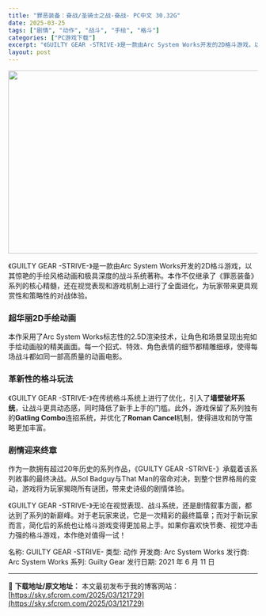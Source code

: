 ```yaml
---
title: "罪恶装备：奋战/圣骑士之战-奋战- PC中文 30.32G"
date: 2025-03-25
tags: ["剧情", "动作", "战斗", "手绘", "格斗"]
categories: ["PC游戏下载"]
excerpt: "《GUILTY GEAR -STRIVE-》是一款由Arc System Works开发的2D格斗游戏，以其惊艳的手绘风格动画和极具深度的战斗系统著称。本作不仅继承了《罪恶装备》系列的核心精髓，还在视觉表现和游戏机制上进行了全面进化，为玩家带来更具观赏性和策略性的对战体验。 超华丽2D手绘动画 本作&hellip;"
layout: post
---
```


<img class="aligncenter size-full wp-image-121730" src="https://sky.sfcrom.com/wp-content/uploads/2025/03/2025032503070574.webp" alt="" width="660" height="370" />

《GUILTY GEAR -STRIVE-》是一款由Arc System Works开发的2D格斗游戏，以其惊艳的手绘风格动画和极具深度的战斗系统著称。本作不仅继承了《罪恶装备》系列的核心精髓，还在视觉表现和游戏机制上进行了全面进化，为玩家带来更具观赏性和策略性的对战体验。
<h3><strong>超华丽2D手绘动画</strong></h3>
本作采用了Arc System Works标志性的2.5D渲染技术，让角色和场景呈现出宛如手绘动画般的精美画面。每一个招式、特效、角色表情的细节都精雕细琢，使得每场战斗都如同一部高质量的动画电影。
<h3><strong>革新性的格斗玩法</strong></h3>
《GUILTY GEAR -STRIVE-》在传统格斗系统上进行了优化，引入了<strong>墙壁破坏系统</strong>，让战斗更具动态感，同时降低了新手上手的门槛。此外，游戏保留了系列独有的<strong>Gatling Combo</strong>连招系统，并优化了<strong>Roman Cancel</strong>机制，使得进攻和防守策略更加丰富。
<h3><strong>剧情迎来终章</strong></h3>
作为一款拥有超过20年历史的系列作品，《GUILTY GEAR -STRIVE-》承载着该系列故事的最终决战。从Sol Badguy与That Man的宿命对决，到整个世界格局的变动，游戏将为玩家揭晓所有谜团，带来史诗级的剧情体验。

《GUILTY GEAR -STRIVE-》无论在视觉表现、战斗系统，还是剧情叙事方面，都达到了系列的新巅峰。对于老玩家来说，它是一次精彩的最终篇章；而对于新玩家而言，简化后的系统也让格斗游戏变得更加易上手。如果你喜欢快节奏、视觉冲击力强的格斗游戏，本作绝对值得一试！

名称: GUILTY GEAR -STRIVE-
类型: 动作
开发商: Arc System Works
发行商: Arc System Works
系列: Guilty Gear
发行日期: 2021 年 6 月 11 日

---
📖 **下载地址/原文地址：** 本文最初发布于我的博客网站：[https://sky.sfcrom.com/2025/03/121729](https://sky.sfcrom.com/2025/03/121729)
